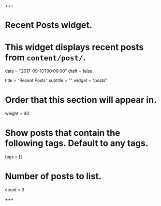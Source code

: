 +++
# Recent Posts widget.
# This widget displays recent posts from `content/post/`.

date = "2017-09-10T00:00:00"
draft = false

title = "Recent Posts"
subtitle = ""
widget = "posts"

# Order that this section will appear in.
weight = 40

# Show posts that contain the following tags. Default to any tags.
tags = []

# Number of posts to list.
count = 3

+++

